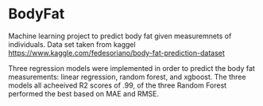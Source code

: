 # BodyFat
Machine learning project to predict body fat given measuremnets of individuals. 
Data set taken from kaggel https://www.kaggle.com/fedesoriano/body-fat-prediction-dataset

Three regression models were implemented in order to predict the body fat measurements: linear regression, random forest, and xgboost.
The three models all acheeived R2 scores of .99, of the three Random Forest performed the best based on MAE and RMSE.
